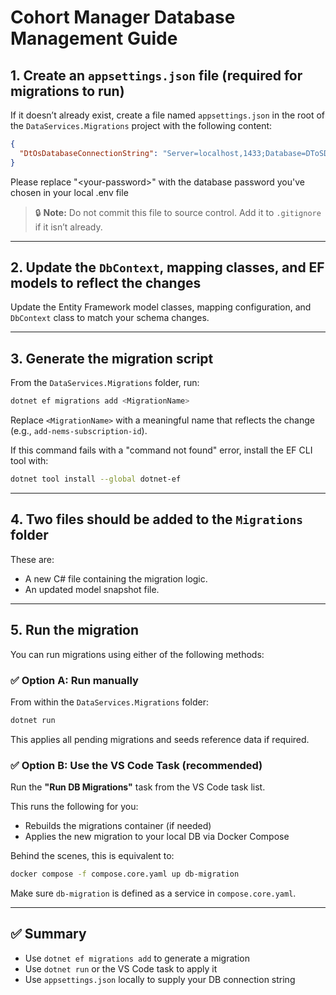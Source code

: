 
# Cohort Manager Database Management Guide

## 1. Create an `appsettings.json` file (required for migrations to run)

If it doesn’t already exist, create a file named `appsettings.json` in the root of the `DataServices.Migrations` project with the following content:

```json
{
  "DtOsDatabaseConnectionString": "Server=localhost,1433;Database=DToSDB;User Id=SA;Password=<your-password>;TrustServerCertificate=True"
}
```

Please replace "\<your-password\>" with the database password you've chosen in your local .env file

> 🔒 **Note:** Do not commit this file to source control. Add it to `.gitignore` if it isn’t already.

---

## 2. Update the `DbContext`, mapping classes, and EF models to reflect the changes

Update the Entity Framework model classes, mapping configuration, and `DbContext` class to match your schema changes.

---

## 3. Generate the migration script

From the `DataServices.Migrations` folder, run:

```bash
dotnet ef migrations add <MigrationName>
```

Replace `<MigrationName>` with a meaningful name that reflects the change (e.g., `add-nems-subscription-id`).

If this command fails with a "command not found" error, install the EF CLI tool with:

```bash
dotnet tool install --global dotnet-ef
```

---

## 4. Two files should be added to the `Migrations` folder

These are:

- A new C# file containing the migration logic.
- An updated model snapshot file.

---

## 5. Run the migration

You can run migrations using either of the following methods:

### ✅ Option A: Run manually

From within the `DataServices.Migrations` folder:

```bash
dotnet run
```

This applies all pending migrations and seeds reference data if required.

### ✅ Option B: Use the VS Code Task (recommended)

Run the **"Run DB Migrations"** task from the VS Code task list.

This runs the following for you:

- Rebuilds the migrations container (if needed)
- Applies the new migration to your local DB via Docker Compose

Behind the scenes, this is equivalent to:

```bash
docker compose -f compose.core.yaml up db-migration
```

Make sure `db-migration` is defined as a service in `compose.core.yaml`.

---

## ✅ Summary

- Use `dotnet ef migrations add` to generate a migration
- Use `dotnet run` or the VS Code task to apply it
- Use `appsettings.json` locally to supply your DB connection string

